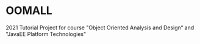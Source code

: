 # OOMALL

2021 Tutorial Project for course "Object Oriented Analysis and Design“ and "JavaEE Platform Technologies"